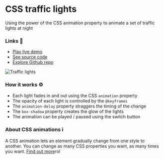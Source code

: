 # CSS traffic lights

Using the power of the CSS animation property to animate a set of traffic lights at night

### Links 🔗

+ [Play live demo](https://css-traffic-lights-animation.rolandjlevy.repl.co/)
+ [See source code](https://replit.com/@RolandJLevy/css-traffic-lights-animation)
+ [Explore Github repo](https://github.com/rolandjlevy/css-traffic-lights-animation)

![Traffic lights](https://raw.githubusercontent.com/rolandjlevy/css-traffic-lights-animation/master/images/traffic-lights.png)

### How it works ⚙️
- Each light fades in and out using the CSS `animation` property
- The opacity of each light is controlled by the `@keyframes` 
- The `animation-delay` property straggers the timing of the change
- The `box-shadow` property creates the glow of the lights
- The animation can be played / paused using the switch button

### About CSS animations ℹ️
A CSS animation lets an element gradually change from one style to another. You can change as many CSS properties you want, as many times you want. [Find out more](https://www.w3schools.com/css/css3_animations.asp)rol